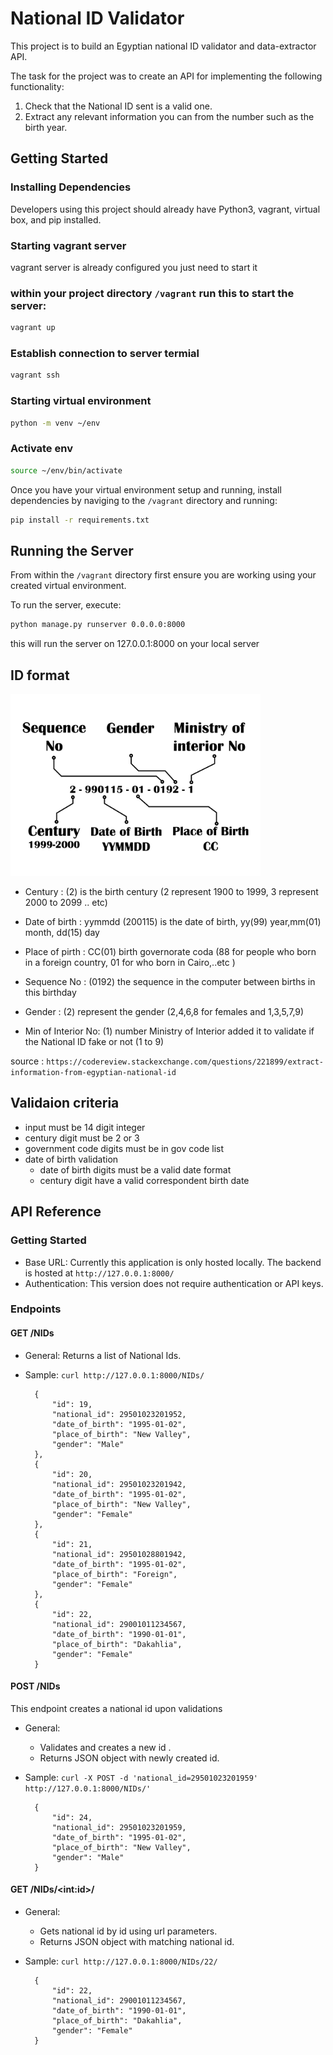 # National ID Validator

This project is to build an Egyptian national ID validator and data-extractor API.

The task for the project was to create an API for implementing the following functionality:

1) Check that the National ID sent is a valid one.
2) Extract any relevant information you can from the number such as the birth year. 


## Getting Started


### Installing Dependencies
Developers using this project should already have Python3, vagrant, virtual box, and pip installed.

### Starting vagrant server
vagrant server is already configured you just need to start it

### within your project directory `/vagrant` run this to start the server:
```bash
vagrant up
```
### Establish connection to server termial
```bash
vagrant ssh
```


### Starting virtual environment
```bash
python -m venv ~/env
```

### Activate env
```bash
source ~/env/bin/activate
```


Once you have your virtual environment setup and running, install dependencies by naviging to the `/vagrant` directory and running:

```bash
pip install -r requirements.txt
```


## Running the Server

From within the `/vagrant` directory first ensure you are working using your created virtual environment.

To run the server, execute:

```bash
python manage.py runserver 0.0.0.0:8000
```

this will run the server on 127.0.0.1:8000 on your local server 


## ID format 

<img src="./nid_format.jpg" alt="alt text" width="400">

* Century           : (2) is the birth century (2 represent 1900 to 1999, 3 represent 2000 to 2099 .. etc)

* Date of birth     : yymmdd (200115) is the date of birth, yy(99) year,mm(01) month, dd(15) day

* Place of pirth    : CC(01) birth governorate coda (88 for people who born in a foreign country, 01 for who born in Cairo,..etc )

* Sequence No       : (0192) the sequence in the computer between births in this birthday

* Gender            : (2) represent the gender (2,4,6,8 for females and 1,3,5,7,9)

* Min of Interior No: (1) number Ministry of Interior added it to validate if the National ID fake or not (1 to 9)

source : `https://codereview.stackexchange.com/questions/221899/extract-information-from-egyptian-national-id`


## Validaion criteria
* input must be 14 digit integer
* century digit must be 2 or 3
* government code digits must be in gov code list
* date of birth validation 
  * date of birth digits must be a valid date format
  * century digit have a valid correspondent birth date 


## API Reference

### Getting Started

* Base URL: Currently this application is only hosted locally. The backend is hosted at `http://127.0.0.1:8000/`
* Authentication: This version does not require authentication or API keys.



### Endpoints

#### GET /NIDs

* General: Returns a list of National Ids.
* Sample: `curl http://127.0.0.1:8000/NIDs/`<br>

        {
            "id": 19,
            "national_id": 29501023201952,
            "date_of_birth": "1995-01-02",
            "place_of_birth": "New Valley",
            "gender": "Male"
        },
        {
            "id": 20,
            "national_id": 29501023201942,
            "date_of_birth": "1995-01-02",
            "place_of_birth": "New Valley",
            "gender": "Female"
        },
        {
            "id": 21,
            "national_id": 29501028801942,
            "date_of_birth": "1995-01-02",
            "place_of_birth": "Foreign",
            "gender": "Female"
        },
        {
            "id": 22,
            "national_id": 29001011234567,
            "date_of_birth": "1990-01-01",
            "place_of_birth": "Dakahlia",
            "gender": "Female"
        }

        

#### POST /NIDs

This endpoint creates a national id upon validations  

* General:
  * Validates and creates a new id .
  * Returns JSON object with newly created id.
* Sample: `curl -X POST -d 'national_id=29501023201959' http://127.0.0.1:8000/NIDs/'`<br>

        {
            "id": 24,
            "national_id": 29501023201959,
            "date_of_birth": "1995-01-02",
            "place_of_birth": "New Valley",
            "gender": "Male"
        }




#### GET /NIDs/\<int:id\>/

* General:
  * Gets national id by id using url parameters.
  * Returns JSON object with matching national id.
* Sample: `curl http://127.0.0.1:8000/NIDs/22/`<br>

        {
            "id": 22,
            "national_id": 29001011234567,
            "date_of_birth": "1990-01-01",
            "place_of_birth": "Dakahlia",
            "gender": "Female"
        }

